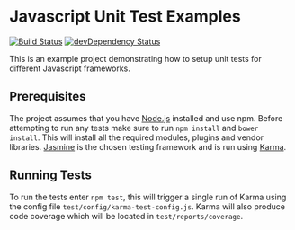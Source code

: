 # Javascript Unit Test Examples
[![Build Status](https://travis-ci.org/chriskevin/javascript-unittest-examples.svg?branch=master)](https://travis-ci.org/chriskevin/javascript-unittest-examples)
[![devDependency Status](https://david-dm.org/chriskevin/javascript-unittest-examples/dev-status.svg)](https://david-dm.org/chriskevin/javascript-unittest-examples#info=devDependencies)

This is an example project demonstrating how to setup unit tests for different Javascript frameworks.

## Prerequisites
The project assumes that you have [Node.js](https://nodejs.org/en/) installed and use npm.
Before attempting to run any tests make sure to run `npm install` and `bower install`. This will install all the required modules, plugins and vendor libraries.
[Jasmine](http://jasmine.github.io/) is the chosen testing framework and is run using [Karma](http://karma-runner.github.io/).

## Running Tests
To run the tests enter `npm test`, this will trigger a single run of Karma using the config file `test/config/karma-test-config.js`.
Karma will also produce code coverage which will be located in `test/reports/coverage`.
